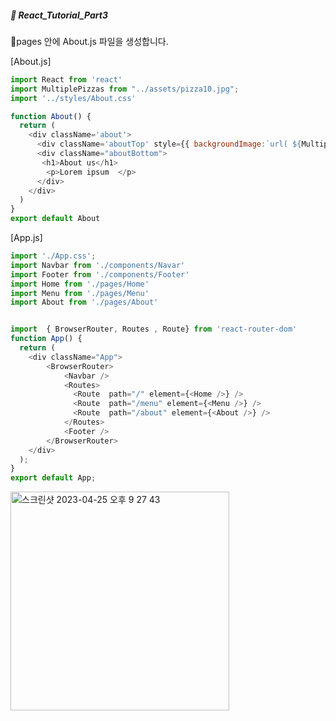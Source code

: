 ##### :cactus: React_Tutorial_Part3

:file_folder:pages 안에 About.js 파일을 생성합니다.

[About.js]   

```js
import React from 'react'
import MultiplePizzas from "../assets/pizza10.jpg";
import '../styles/About.css'

function About() {
  return (
    <div className='about'>
      <div className='aboutTop' style={{ backgroundImage:`url( ${MultiplePizzas})`}}></div>
      <div className="aboutBottom">
       <h1>About us</h1>
        <p>Lorem ipsum  </p>
      </div>
    </div>
  )
}
export default About

```

[App.js]  

```js
import './App.css';
import Navbar from './components/Navar'
import Footer from './components/Footer'
import Home from './pages/Home'
import Menu from './pages/Menu'
import About from './pages/About'


import  { BrowserRouter, Routes , Route} from 'react-router-dom'
function App() {
  return (
    <div className="App">
        <BrowserRouter>
            <Navbar />
            <Routes>
              <Route  path="/" element={<Home />} />
              <Route  path="/menu" element={<Menu />} />
              <Route  path="/about" element={<About />} />
            </Routes>
            <Footer />
        </BrowserRouter>
    </div>
  );
}
export default App;

```

<img width="350" alt="스크린샷 2023-04-25 오후 9 27 43" src="https://user-images.githubusercontent.com/48478079/234275966-eb79179b-812a-4c97-b1bc-57c4e2cf896c.png">

